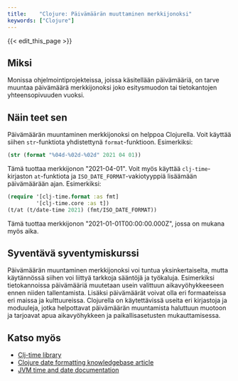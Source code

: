 ```yaml
---
title:    "Clojure: Päivämäärän muuttaminen merkkijonoksi"
keywords: ["Clojure"]
---
```


{{< edit_this_page >}}

## Miksi

Monissa ohjelmointiprojekteissa, joissa käsitellään päivämääriä, on tarve muuntaa päivämäärä merkkijonoksi joko esitysmuodon tai tietokantojen yhteensopivuuden vuoksi.

## Näin teet sen

Päivämäärän muuntaminen merkkijonoksi on helppoa Clojurella. Voit käyttää siihen `str`-funktiota yhdistettynä `format`-funktioon. Esimerkiksi:

```Clojure
(str (format "%04d-%02d-%02d" 2021 04 01))
```
Tämä tuottaa merkkijonon "2021-04-01". Voit myös käyttää `clj-time`-kirjaston `at`-funktiota ja `ISO_DATE_FORMAT`-vakiotyyppiä lisäämään päivämäärään ajan. Esimerkiksi:

```Clojure
(require '[clj-time.format :as fmt]
         '[clj-time.core :as t])
(t/at (t/date-time 2021) (fmt/ISO_DATE_FORMAT))
```
Tämä tuottaa merkkijonon "2021-01-01T00:00:00.000Z", jossa on mukana myös aika.

## Syventävä syventymiskurssi

Päivämäärän muuntaminen merkkijonoksi voi tuntua yksinkertaiselta, mutta käytännössä siihen voi liittyä tarkkoja sääntöjä ja työkaluja. Esimerkiksi tietokannoissa päivämääriä muutetaan usein valittuun aikavyöhykkeeseen ennen niiden tallentamista. Lisäksi päivämäärät voivat olla eri formaateissa eri maissa ja kulttuureissa. Clojurella on käytettävissä useita eri kirjastoja ja moduuleja, jotka helpottavat päivämäärän muuntamista haluttuun muotoon ja tarjoavat apua aikavyöhykkeen ja paikallisasetusten mukauttamisessa.

## Katso myös

- [Clj-time library](https://github.com/clj-time/clj-time)
- [Clojure date formatting knowledgebase article](https://clojure.org/guides/date_formatting)
- [JVM time and date documentation](https://docs.oracle.com/javase/8/docs/api/java/time/LocalDateTime.html)